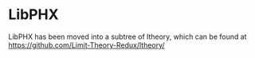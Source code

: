 # LibPHX

LibPHX has been moved into a subtree of ltheory, which can be found at https://github.com/Limit-Theory-Redux/ltheory/
